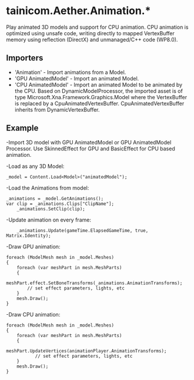 
# tainicom.Aether.Animation.*

Play animated 3D models and support for CPU animation.
CPU animation is optimized using unsafe code, writing directly to mapped VertexBuffer memory using reflection (DirectX) and unmanaged/C++ code (WP8.0). 

## Importers

* 'Animation' - Import animations from a Model.
* 'GPU AnimatedModel' - Import an animated Model.
* 'CPU AnimatedModel' - Import an animated Model to be animated by the CPU. Based on DynamicModelProcessor, the imported asset is of type Microsoft.Xna.Framework.Graphics.Model where the VertexBuffer is replaced by a CpuAnimatedVertexBuffer. CpuAnimatedVertexBuffer inherits from DynamicVertexBuffer.

## Example

-Import 3D model with GPU AnimatedModel or GPU AnimatedModel Processor. Use SkinnedEffect for GPU and BasicEffect for CPU based animation.

-Load as any 3D Model:

	_model = Content.Load<Model>("animatedModel");

-Load the Animations from model:

	_animations = _model.GetAnimations();
	var clip = _animations.Clips["ClipName"];
        _animations.SetClip(clip);

-Update animation on every frame:

        _animations.Update(gameTime.ElapsedGameTime, true, Matrix.Identity);

-Draw GPU animation:

	foreach (ModelMesh mesh in _model.Meshes)
	{
		foreach (var meshPart in mesh.MeshParts)
		{
			meshPart.effect.SetBoneTransforms(_animations.AnimationTransforms);
			// set effect parameters, lights, etc          
		}
		mesh.Draw();
	}

-Draw CPU animation:

	foreach (ModelMesh mesh in _model.Meshes)
	{
		foreach (var meshPart in mesh.MeshParts)
		{
		       meshPart.UpdateVertices(animationPlayer.AnimationTransforms);
		       // set effect parameters, lights, etc
		}
		mesh.Draw();
	}




